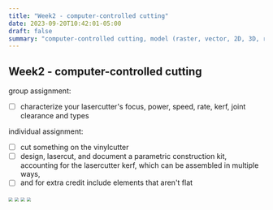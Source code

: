 ```yaml
---
title: "Week2 - computer-controlled cutting"
date: 2023-09-20T10:42:01-05:00
draft: false
summary: "computer-controlled cutting, model (raster, vector, 2D, 3D, render, animate, simulate, ...) a possible final project"
---
```


## Week2 - computer-controlled cutting

group assignment: </br>
   
- [ ] characterize your lasercutter's focus, power, speed, rate, kerf, joint clearance and types 

individual assignment: </br>

- [ ] cut something on the vinylcutter
- [ ] design, lasercut, and document a parametric construction kit, accounting for the lasercutter kerf, which can be assembled in multiple ways,
- [ ] and for extra credit include elements that aren't flat 

<img src="../assets/week2/laser_1.png" style="zoom:50%;" />
<img src="../assets/week2/laser_2.png" style="zoom:50%;" />
<img src="../assets/week2/laser_3.png" style="zoom:50%;" />
<img src="../assets/week2/laser_4.png" style="zoom:50%;" />